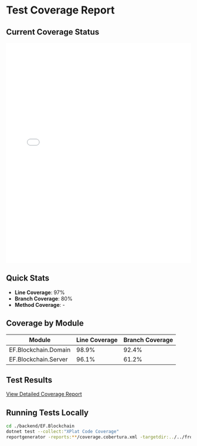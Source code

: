 # Test Coverage Report

## Current Coverage Status

<iframe src="../coverage/index.html" width="100%" height="600px" frameborder="0"></iframe>

## Quick Stats

-   **Line Coverage**: 97%
-   **Branch Coverage**: 80%
-   **Method Coverage**: -

## Coverage by Module

| Module               | Line Coverage | Branch Coverage |
| -------------------- | ------------- | --------------- |
| EF.Blockchain.Domain | 98.9%         | 92.4%           |
| EF.Blockchain.Server | 96.1%         | 61.2%           |

## Test Results

[View Detailed Coverage Report](../coverage/index.html)

## Running Tests Locally

```bash
cd ./backend/EF.Blockchain
dotnet test --collect:"XPlat Code Coverage"
reportgenerator -reports:**/coverage.cobertura.xml -targetdir:../../frontend/docs/coverage
```
